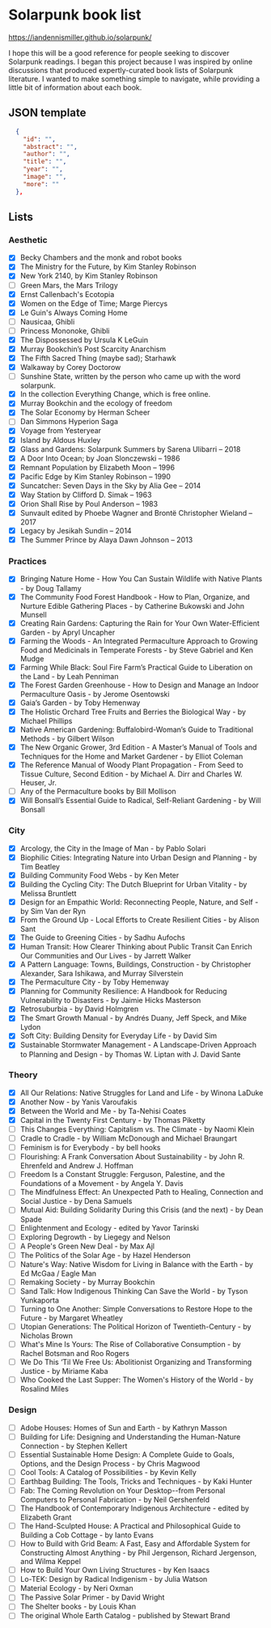 # Solarpunk book list

https://iandennismiller.github.io/solarpunk/

I hope this will be a good reference for people seeking to discover Solarpunk readings.
I began this project because I was inspired by online discussions that produced expertly-curated book lists of Solarpunk literature.
I wanted to make something simple to navigate, while providing a little bit of information about each book.

## JSON template

```json
  {
    "id": "",
    "abstract": "",
    "author": "",
    "title": "",
    "year": "",
    "image": "",
    "more": ""
  },
```

## Lists

### Aesthetic

- [x] Becky Chambers and the monk and robot books
- [x] The Ministry for the Future, by Kim Stanley Robinson
- [x] New York 2140, by Kim Stanley Robinson
- [ ] Green Mars, the Mars Trilogy
- [x] Ernst Callenbach's Ecotopia
- [x] Women on the Edge of Time; Marge Piercys
- [x] Le Guin's Always Coming Home
- [ ] Nausicaa, Ghibli
- [ ] Princess Mononoke, Ghibli
- [x] The Dispossessed by Ursula K LeGuin
- [x] Murray Bookchin’s Post Scarcity Anarchism
- [x] The Fifth Sacred Thing (maybe sad); Starhawk
- [x] Walkaway by Corey Doctorow
- [ ] Sunshine State, written by the person who came up with the word solarpunk.
- [x] In the collection Everything Change, which is free online.
- [x] Murray Bookchin and the ecology of freedom
- [x] The Solar Economy by Herman Scheer
- [ ] Dan Simmons Hyperion Saga
- [x] Voyage from Yesteryear
- [x] Island by Aldous Huxley
- [x] Glass and Gardens: Solarpunk Summers by Sarena Ulibarri – 2018
- [x] A Door Into Ocean; by Joan Slonczewski – 1986
- [x] Remnant Population by Elizabeth Moon – 1996
- [x] Pacific Edge by Kim Stanley Robinson – 1990
- [x] Suncatcher: Seven Days in the Sky by Alia Gee – 2014
- [x] Way Station by Clifford D. Simak – 1963
- [x] Orion Shall Rise by Poul Anderson – 1983
- [x] Sunvault edited by Phoebe Wagner and Brontë Christopher Wieland – 2017
- [x] Legacy by Jesikah Sundin – 2014
- [x] The Summer Prince by Alaya Dawn Johnson – 2013

### Practices

- [x] Bringing Nature Home - How You Can Sustain Wildlife with Native Plants - by Doug Tallamy
- [x] The Community Food Forest Handbook - How to Plan, Organize, and Nurture Edible Gathering Places - by Catherine Bukowski and John Munsell
- [x] Creating Rain Gardens: Capturing the Rain for Your Own Water-Efficient Garden - by Apryl Uncapher
- [x] Farming the Woods - An Integrated Permaculture Approach to Growing Food and Medicinals in Temperate Forests - by Steve Gabriel and Ken Mudge
- [x] Farming While Black: Soul Fire Farm’s Practical Guide to Liberation on the Land - by Leah Penniman
- [x] The Forest Garden Greenhouse - How to Design and Manage an Indoor Permaculture Oasis - by Jerome Osentowski
- [x] Gaia’s Garden - by Toby Hemenway
- [x] The Holistic Orchard Tree Fruits and Berries the Biological Way - by Michael Phillips
- [x] Native American Gardening: Buffalobird-Woman’s Guide to Traditional Methods - by Gilbert Wilson
- [x] The New Organic Grower, 3rd Edition - A Master’s Manual of Tools and Techniques for the Home and Market Gardener - by Elliot Coleman
- [x] The Reference Manual of Woody Plant Propagation - From Seed to Tissue Culture, Second Edition - by Michael A. Dirr and Charles W. Heuser, Jr.
- [ ] Any of the Permaculture books by Bill Mollison
- [x] Will Bonsall’s Essential Guide to Radical, Self-Reliant Gardening - by Will Bonsall

### City

- [x] Arcology, the City in the Image of Man - by Pablo Solari
- [x] Biophilic Cities: Integrating Nature into Urban Design and Planning - by Tim Beatley
- [x] Building Community Food Webs - by Ken Meter
- [x] Building the Cycling City: The Dutch Blueprint for Urban Vitality - by Melissa Bruntlett
- [x] Design for an Empathic World: Reconnecting People, Nature, and Self - by Sim Van der Ryn
- [x] From the Ground Up - Local Efforts to Create Resilient Cities - by Alison Sant
- [x] The Guide to Greening Cities - by Sadhu Aufochs
- [x] Human Transit: How Clearer Thinking about Public Transit Can Enrich Our Communities and Our Lives - by Jarrett Walker
- [x] A Pattern Language: Towns, Buildings, Construction - by Christopher Alexander, Sara Ishikawa, and Murray Silverstein
- [x] The Permaculture City - by Toby Hemenway
- [x] Planning for Community Resilience: A Handbook for Reducing Vulnerability to Disasters - by Jaimie Hicks Masterson
- [x] Retrosuburbia - by David Holmgren
- [x] The Smart Growth Manual - by Andrés Duany, Jeff Speck, and Mike Lydon
- [x] Soft City: Building Density for Everyday Life - by David Sim
- [x] Sustainable Stormwater Management - A Landscape-Driven Approach to Planning and Design - by Thomas W. Liptan with J. David Sante

### Theory

- [x] All Our Relations: Native Struggles for Land and Life - by Winona LaDuke
- [x] Another Now - by Yanis Varoufakis
- [x] Between the World and Me - by Ta-Nehisi Coates
- [x] Capital in the Twenty First Century - by Thomas Piketty
- [ ] This Changes Everything: Capitalism vs. The Climate - by Naomi Klein
- [ ] Cradle to Cradle - by William McDonough and Michael Braungart
- [ ] Feminism is for Everybody - by bell hooks
- [ ] Flourishing: A Frank Conversation About Sustainability - by John R. Ehrenfeld and Andrew J. Hoffman
- [ ] Freedom Is a Constant Struggle: Ferguson, Palestine, and the Foundations of a Movement - by Angela Y. Davis
- [ ] The Mindfulness Effect: An Unexpected Path to Healing, Connection and Social Justice - by Dena Samuels
- [ ] Mutual Aid: Building Solidarity During this Crisis (and the next) - by Dean Spade
- [ ] Enlightenment and Ecology - edited by Yavor Tarinski
- [ ] Exploring Degrowth - by Liegegy and Nelson
- [ ] A People's Green New Deal - by Max Ajl
- [ ] The Politics of the Solar Age - by Hazel Henderson
- [ ] Nature's Way: Native Wisdom for Living in Balance with the Earth - by Ed McGaa / Eagle Man
- [ ] Remaking Society - by Murray Bookchin
- [ ] Sand Talk: How Indigenous Thinking Can Save the World - by Tyson Yunkaporta
- [ ] Turning to One Another: Simple Conversations to Restore Hope to the Future - by Margaret Wheatley
- [ ] Utopian Generations: The Political Horizon of Twentieth-Century - by Nicholas Brown
- [ ] What's Mine Is Yours: The Rise of Collaborative Consumption - by Rachel Botsman and Roo Rogers
- [ ] We Do This ‘Til We Free Us: Abolitionist Organizing and Transforming Justice - by Miriame Kaba
- [ ] Who Cooked the Last Supper: The Women's History of the World - by Rosalind Miles

### Design

- [ ] Adobe Houses: Homes of Sun and Earth - by Kathryn Masson
- [ ] Building for Life: Designing and Understanding the Human-Nature Connection - by Stephen Kellert
- [ ] Essential Sustainable Home Design: A Complete Guide to Goals, Options, and the Design Process - by Chris Magwood
- [ ] Cool Tools: A Catalog of Possibilities - by Kevin Kelly
- [ ] Earthbag Building: The Tools, Tricks and Techniques - by Kaki Hunter
- [ ] Fab: The Coming Revolution on Your Desktop--from Personal Computers to Personal Fabrication - by Neil Gershenfeld
- [ ] The Handbook of Contemporary Indigenous Architecture - edited by Elizabeth Grant
- [ ] The Hand-Sculpted House: A Practical and Philosophical Guide to Building a Cob Cottage - by Ianto Evans
- [ ] How to Build with Grid Beam: A Fast, Easy and Affordable System for Constructing Almost Anything - by Phil Jergenson, Richard Jergenson, and Wilma Keppel
- [ ] How to Build Your Own Living Structures - by Ken Isaacs
- [ ] Lo-TEK: Design by Radical Indigenism - by Julia Watson
- [ ] Material Ecology - by Neri Oxman
- [ ] The Passive Solar Primer - by David Wright
- [ ] The Shelter books - by Louis Khan
- [ ] The original Whole Earth Catalog - published by Stewart Brand
